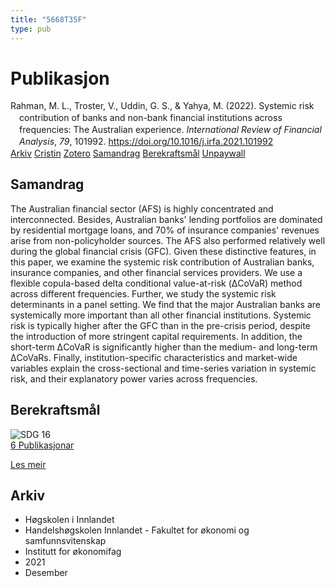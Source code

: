 ```yaml
---
title: "5668T35F"
type: pub
---
```

<h1>Publikasjon</h1>
<article id="csl-bib-container-5668T35F" class="csl-bib-container">
  <div class="csl-bib-body" style="line-height: 1.35; padding-left: 1em; text-indent:-1em;">
  <div class="csl-entry">Rahman, M. L., Troster, V., Uddin, G. S., &amp; Yahya, M. (2022). Systemic risk contribution of banks and non-bank financial institutions across frequencies: The Australian experience. <i>International Review of Financial Analysis</i>, <i>79</i>, 101992. <a href="https://doi.org/10.1016/j.irfa.2021.101992">https://doi.org/10.1016/j.irfa.2021.101992</a></div>
</div>
  <div class="csl-bib-buttons">
    <a href="#taxonomy-article-5668T35F" class="csl-bib-button">Arkiv</a>
    <a href="https://app.cristin.no/results/show.jsf?id=1970805" alt="Cristin URL" class="csl-bib-button">Cristin</a>
    <a href="http://zotero.org/groups/5402882/items/5668T35F" alt="Zotero URL" class="csl-bib-button">Zotero</a>
    <a href="#abstract-article-5668T35F" class="csl-bib-button">Samandrag</a>
    <a href="#sdg-article-5668T35F" class="csl-bib-button">Berekraftsmål</a>
    <a href="https://doi.org/10.1016/j.irfa.2021.101992" class="csl-bib-button">Unpaywall</a>
  </div>
  <div id="csl-bib-meta-container-5668T35F"></div>
</article>
<div id="csl-bib-meta-5668T35F" class="csl-bib-meta">
  <article id="abstract-article-5668T35F" class="abstract-article">
    <h1>Samandrag</h1>
    The Australian financial sector (AFS) is highly concentrated and interconnected. Besides, Australian banks' lending portfolios are dominated by residential mortgage loans, and 70% of insurance companies' revenues arise from non-policyholder sources. The AFS also performed relatively well during the global financial crisis (GFC). Given these distinctive features, in this paper, we examine the systemic risk contribution of Australian banks, insurance companies, and other financial services providers. We use a flexible copula-based delta conditional value-at-risk (ΔCoVaR) method across different frequencies. Further, we study the systemic risk determinants in a panel setting. We find that the major Australian banks are systemically more important than all other financial institutions. Systemic risk is typically higher after the GFC than in the pre-crisis period, despite the introduction of more stringent capital requirements. In addition, the short-term ΔCoVaR is significantly higher than the medium- and long-term ΔCoVaRs. Finally, institution-specific characteristics and market-wide variables explain the cross-sectional and time-series variation in systemic risk, and their explanatory power varies across frequencies.
  </article>
  <article id="sdg-article-5668T35F" class="sdg-article">
    <h1>Berekraftsmål</h1>
    <div class="sdg-container"><div id="sdg16" class="sdg"> <img src="{{< params subfolder >}}images/sdg/sdg16_no.png" class="image" alt="SDG 16"> <div class="sdg-overlay"> <a href="{{< params subfolder >}}no/archive/?sdg=16#archive" class="sdg-publication-count"><span>6</span> Publikasjonar</a> <p><a href="NA" class="sdg-read-more">Les meir</a></p> </div> </div></div>
  </article>
  <article id="taxonomy-article-5668T35F" class="taxonomy-article">
    <h1>Arkiv</h1>
    <ul>
      <li>Høgskolen i Innlandet</li>
      <li>Handelshøgskolen Innlandet - Fakultet for økonomi og samfunnsvitenskap</li>
      <li>Institutt for økonomifag</li>
      <li>2021</li>
      <li>Desember</li>
    </ul>
  </article>
</div>
